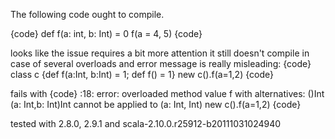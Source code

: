 The following code ought to compile.

{code}
def f(a: int, b: Int) = 0
f(a = 4, 5)
{code}

looks like the issue requires a bit more attention
it still doesn't compile in case of several overloads and error message is really misleading:
{code}
class c {def f(a:Int, b:Int) = 1; def f() = 1}
new c().f(a=1,2)
{code}

fails with
{code}
<console>:18: error: overloaded method value f with alternatives:
  ()Int <and>
  (a: Int,b: Int)Int
 cannot be applied to (a: Int, Int)
              new c().f(a=1,2)
{code}

tested with 2.8.0, 2.9.1 and scala-2.10.0.r25912-b20111031024940
